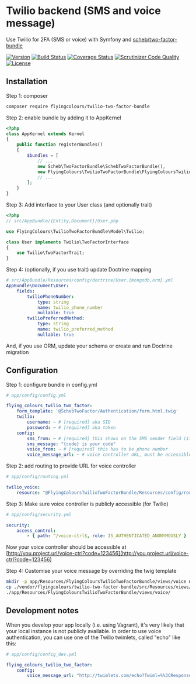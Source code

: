 # Twilio backend (SMS and voice message)

Use Twilio for 2FA (SMS or voice) with Symfony and [scheb/two-factor-bundle](https://github.com/scheb/two-factor-bundle)

[![Version](https://img.shields.io/packagist/v/FlyingColours/twilio-two-factor-bundle.svg?style=flat-square)](https://packagist.org/packages/FlyingColours/twilio-two-factor-bundle)
[![Build Status](https://travis-ci.org/FlyingColours/twilio-two-factor-bundle.svg?branch=develop)](https://travis-ci.org/FlyingColours/twilio-two-factor-bundle)
[![Coverage Status](https://coveralls.io/repos/github/FlyingColours/twilio-two-factor-bundle/badge.svg?branch=develop)](https://coveralls.io/github/FlyingColours/twilio-two-factor-bundle?branch=develop)
[![Scrutinizer Code Quality](https://scrutinizer-ci.com/g/FlyingColours/twilio-two-factor-bundle/badges/quality-score.png?b=develop)](https://scrutinizer-ci.com/g/FlyingColours/twilio-two-factor-bundle/?branch=develop)
[![License](https://poser.pugx.org/FlyingColours/twilio-two-factor-bundle/license.svg)](https://packagist.org/packages/FlyingColours/twilio-two-factor-bundle)


## Installation

Step 1: composer

```bash
composer require flyingcolours/twilio-two-factor-bundle
```

Step 2: enable bundle by adding it to AppKernel


```php
<?php
class AppKernel extends Kernel
{
    public function registerBundles()
    {
        $bundles = [
            // ...
            new Scheb\TwoFactorBundle\SchebTwoFactorBundle(),
            new FlyingColours\TwilioTwoFactorBundle\FlyingColoursTwilioTwoFactorBundle(),
            // ...    
        ];
    }
}

```

Step 3: Add interface to your User class (and optionally trait)

```php
<?php
// src/AppBundle/{Entity,Document}/User.php

use FlyingColours\TwilioTwoFactorBundle\Model\Twilio;

class User implements Twilio\TwoFactorInterface
{
    use Twilio\TwoFactorTrait;
}
```

Step 4: (optionally, if you use trait) update Doctrine mapping

```yaml
# src/AppBundle/Resources/config/doctrine/User.{mongodb,orm}.yml
AppBundle\Document\User:
    fields:
        twilioPhoneNumber:
            type: string
            name: twilio_phone_number
            nullable: true
        twilioPreferredMethod:
            type: string
            name: twilio_preferred_method
            nullable: true
```

And, if you use ORM, update your schema or create and run Doctrine migration

## Configuration

Step 1: configure bundle in config.yml

```yaml
# app/config/config.yml

flying_colours_twilio_two_factor:
    form_template: '@SchebTwoFactor/Authentication/form.html.twig'
    twilio:
        username: ~ # [required] aka SID
        password: ~ # [required] aka token
    config:
        sms_from: ~ # [required] this shows on the SMS sender field (it does not have to be a phone number)
        sms_message: "{code} is your code"
        voice_from: ~ # [required] this has to be phone number
        voice_message_url: ~ # voice controller URL, must be accessible from web. Leave empty for default, otherwise add "{code}" for code
```

Step 2: add routing to provide URL for voice controller

```yaml
# app/config/routing.yml

twilio_voice:
    resource: "@FlyingColoursTwilioTwoFactorBundle/Resources/config/routing.yml"
```

Step 3: Make sure voice controller is publicly accessible (for Twilio)

```yaml
# app/config/security.yml

security:
    access_control:
        - { path: ^/voice-ctrl$, role: IS_AUTHENTICATED_ANONYMOUSLY }
```

Now your voice controller should be accessible at [http://you.project.url/voice-ctrl?code=123456](http://you.project.url/voice-ctrl?code=123456)

Step 4: Customise your voice message by overriding the twig template

```bash
mkdir -p app/Resources/FlyingColoursTwilioTwoFactorBundle/views/voice && \
cp ./vendor/flyingcolours/twilio-two-factor-bundle/src/Resources/views/voice/default.xml.twig \
./app/Resources/FlyingColoursTwilioTwoFactorBundle/views/voice/
```

## Development notes

When you develop your app locally (i.e. using Vagrant), it's very likely that your local instance 
is not publicly available. In order to use voice authentication, you can use one of the Twilio twimlets,
called "echo" like this:

```yaml
# app/config/config_dev.yml

flying_colours_twilio_two_factor:
    config:
        voice_message_url: "http://twimlets.com/echo?Twiml=%%3CResponse%%3E%%3CSay%%3EYour+code+is+{code}%%3C%%2FSay%%3E%%3C%%2FResponse%%3E"
```

